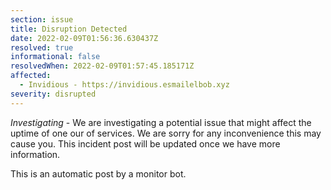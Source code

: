 ```yaml
---
section: issue
title: Disruption Detected
date: 2022-02-09T01:56:36.630437Z
resolved: true
informational: false
resolvedWhen: 2022-02-09T01:57:45.185171Z
affected:
  - Invidious - https://invidious.esmailelbob.xyz
severity: disrupted
---
```

*Investigating* - We are investigating a potential issue that might affect the uptime of one our of services. We are sorry for any inconvenience this may cause you. This incident post will be updated once we have more information.

This is an automatic post by a monitor bot.
        